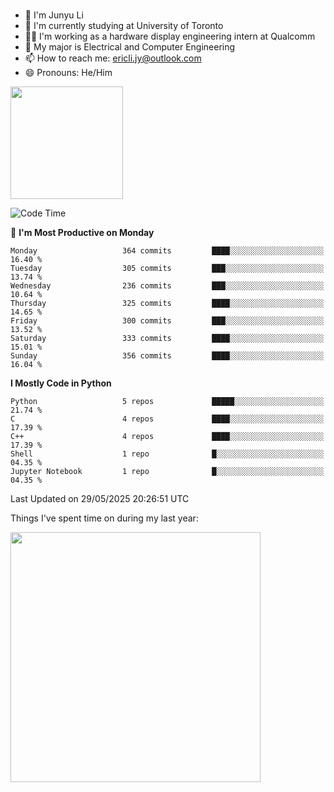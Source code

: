 ### 
- 👨 I'm Junyu Li
- 📖 I'm currently studying at University of Toronto
- 🧑‍💻 I'm working as a hardware display engineering intern at Qualcomm
- 🌱 My major is Electrical and Computer Engineering
- 📫 How to reach me: ericli.jy@outlook.com
- 😄 Pronouns: He/Him

<p align="left">  
  <img height="180em" src="https://github-readme-stats-sigma-five-48.vercel.app/api?username=ericjyli&theme=tokyonight&show_icons=true&count_private=true&include_orgs=true" />
<!--  <img height="180em" src="https://github-readme-stats-sigma-five-48.vercel.app/api/top-langs/?username=ericjyli&theme=tokyonight&count_private=true&include_orgs=true&include_orgs=true&layout=compact" /> -->
</p>

<!--START_SECTION:waka-->
![Code Time](http://img.shields.io/badge/Code%20Time-494%20hrs%2051%20mins-blue)

📅 **I'm Most Productive on Monday** 

```text
Monday                   364 commits         ████░░░░░░░░░░░░░░░░░░░░░   16.40 % 
Tuesday                  305 commits         ███░░░░░░░░░░░░░░░░░░░░░░   13.74 % 
Wednesday                236 commits         ███░░░░░░░░░░░░░░░░░░░░░░   10.64 % 
Thursday                 325 commits         ████░░░░░░░░░░░░░░░░░░░░░   14.65 % 
Friday                   300 commits         ███░░░░░░░░░░░░░░░░░░░░░░   13.52 % 
Saturday                 333 commits         ████░░░░░░░░░░░░░░░░░░░░░   15.01 % 
Sunday                   356 commits         ████░░░░░░░░░░░░░░░░░░░░░   16.04 % 
```


**I Mostly Code in Python** 

```text
Python                   5 repos             █████░░░░░░░░░░░░░░░░░░░░   21.74 % 
C                        4 repos             ████░░░░░░░░░░░░░░░░░░░░░   17.39 % 
C++                      4 repos             ████░░░░░░░░░░░░░░░░░░░░░   17.39 % 
Shell                    1 repo              █░░░░░░░░░░░░░░░░░░░░░░░░   04.35 % 
Jupyter Notebook         1 repo              █░░░░░░░░░░░░░░░░░░░░░░░░   04.35 % 
```




 Last Updated on 29/05/2025 20:26:51 UTC
<!--END_SECTION:waka-->

<p> Things I've spent time on during my last year: </p>
<img height="400em" src="https://github-readme-stats-git-master-ericjyli.vercel.app/api/wakatime?username=ericjyli&layout=compact&theme=tokyonight" />

<!--
Here are some ideas to get you started:

- 🔭 I’m currently working on ...
- 🌱 I’m currently learning ...
- 👯 I’m looking to collaborate on ...
- 🤔 I’m looking for help with ...
- 💬 Ask me about ...
- 📫 How to reach me: ...
- 😄 Pronouns: ...
- ⚡ Fun fact: ...
-->
